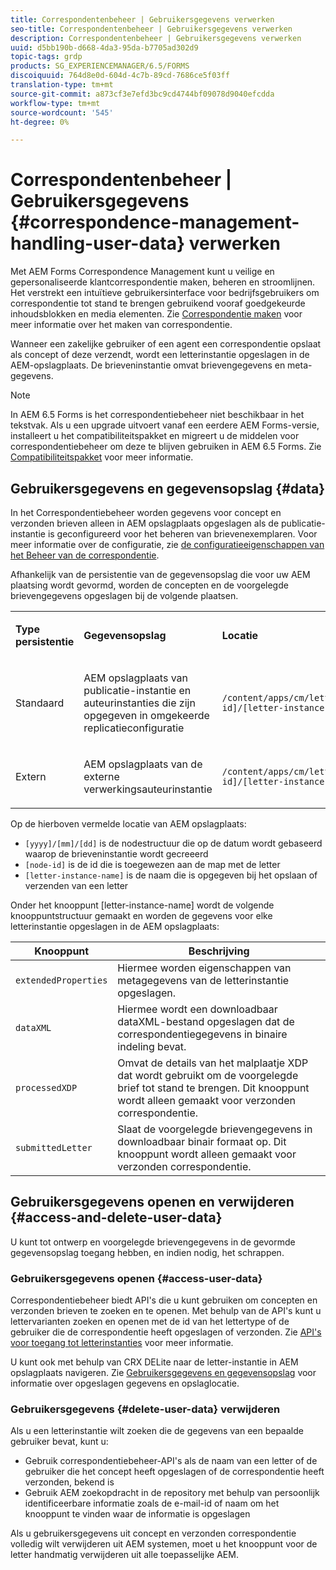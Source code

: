 ```yaml
---
title: Correspondentenbeheer | Gebruikersgegevens verwerken
seo-title: Correspondentenbeheer | Gebruikersgegevens verwerken
description: Correspondentenbeheer | Gebruikersgegevens verwerken
uuid: d5bb190b-d668-4da3-95da-b7705ad302d9
topic-tags: grdp
products: SG_EXPERIENCEMANAGER/6.5/FORMS
discoiquuid: 764d8e0d-604d-4c7b-89cd-7686ce5f03ff
translation-type: tm+mt
source-git-commit: a873cf3e7efd3bc9cd4744bf09078d9040efcdda
workflow-type: tm+mt
source-wordcount: '545'
ht-degree: 0%

---
```



# Correspondentenbeheer | Gebruikersgegevens {#correspondence-management-handling-user-data} verwerken

Met AEM Forms Correspondence Management kunt u veilige en gepersonaliseerde klantcorrespondentie maken, beheren en stroomlijnen. Het verstrekt een intuïtieve gebruikersinterface voor bedrijfsgebruikers om correspondentie tot stand te brengen gebruikend vooraf goedgekeurde inhoudsblokken en media elementen. Zie [Correspondentie maken](/help/forms/using/create-correspondence.md) voor meer informatie over het maken van correspondentie.

Wanneer een zakelijke gebruiker of een agent een correspondentie opslaat als concept of deze verzendt, wordt een letterinstantie opgeslagen in de AEM-opslagplaats. De brieveninstantie omvat brievengegevens en meta-gegevens.

>[!NOTE]
>
>In AEM 6.5 Forms is het correspondentiebeheer niet beschikbaar in het tekstvak. Als u een upgrade uitvoert vanaf een eerdere AEM Forms-versie, installeert u het compatibiliteitspakket en migreert u de middelen voor correspondentiebeheer om deze te blijven gebruiken in AEM 6.5 Forms. Zie [Compatibiliteitspakket](/help/forms/using/compatibility-package.md) voor meer informatie.

## Gebruikersgegevens en gegevensopslag {#data}

In het Correspondentiebeheer worden gegevens voor concept en verzonden brieven alleen in AEM opslagplaats opgeslagen als de publicatie-instantie is geconfigureerd voor het beheren van brievenexemplaren. Voor meer informatie over de configuratie, zie [de configuratieeigenschappen van het Beheer van de correspondentie](/help/forms/using/cm-configuration-properties.md).

Afhankelijk van de persistentie van de gegevensopslag die voor uw AEM plaatsing wordt gevormd, worden de concepten en de voorgelegde brievengegevens opgeslagen bij de volgende plaatsen.

<table>
 <tbody>
  <tr>
   <td><p><strong>Type persistentie</strong></p> </td>
   <td><p><strong>Gegevensopslag</strong></p> </td>
   <td><p><strong>Locatie</strong></p> </td>
  </tr>
  <tr>
   <td><p>Standaard</p> </td>
   <td><p>AEM opslagplaats van publicatie-instantie en auteurinstanties die zijn opgegeven in omgekeerde replicatieconfiguratie</p> </td>
   <td><p><code>/content/apps/cm/letterInstances/[yyyy]/[mm]/[dd]/[node-id]/[letter-instance-name]/</code> </p> </td>
  </tr>
  <tr>
   <td><p>Extern</p> </td>
   <td><p>AEM opslagplaats van de externe verwerkingsauteurinstantie</p> </td>
   <td><p><code>/content/apps/cm/letterInstances/[yyyy]/[mm]/[dd]/[node-id]/[letter-instance-name]/</code></p> </td>
  </tr>
 </tbody>
</table>

Op de hierboven vermelde locatie van AEM opslagplaats:

* `[yyyy]/[mm]/[dd]` is de nodestructuur die op de datum wordt gebaseerd waarop de brieveninstantie wordt gecreeerd
* `[node-id]` is de id die is toegewezen aan de map met de letter
* `[letter-instance-name]` is de naam die is opgegeven bij het opslaan of verzenden van een letter

Onder het knooppunt [letter-instance-name] wordt de volgende knooppuntstructuur gemaakt en worden de gegevens voor elke letterinstantie opgeslagen in de AEM opslagplaats:

| Knooppunt | Beschrijving |
|---|---|
| `extendedProperties` | Hiermee worden eigenschappen van metagegevens van de letterinstantie opgeslagen. |
| `dataXML` | Hiermee wordt een downloadbaar dataXML-bestand opgeslagen dat de correspondentiegegevens in binaire indeling bevat. |
| `processedXDP` | Omvat de details van het malplaatje XDP dat wordt gebruikt om de voorgelegde brief tot stand te brengen. Dit knooppunt wordt alleen gemaakt voor verzonden correspondentie. |
| `submittedLetter` | Slaat de voorgelegde brievengegevens in downloadbaar binair formaat op. Dit knooppunt wordt alleen gemaakt voor verzonden correspondentie. |

## Gebruikersgegevens openen en verwijderen {#access-and-delete-user-data}

U kunt tot ontwerp en voorgelegde brievengegevens in de gevormde gegevensopslag toegang hebben, en indien nodig, het schrappen.

### Gebruikersgegevens openen {#access-user-data}

Correspondentiebeheer biedt API&#39;s die u kunt gebruiken om concepten en verzonden brieven te zoeken en te openen. Met behulp van de API&#39;s kunt u lettervarianten zoeken en openen met de id van het lettertype of de gebruiker die de correspondentie heeft opgeslagen of verzonden. Zie [API&#39;s voor toegang tot letterinstanties](/help/forms/using/cm-apis-to-access-letter-instances.md) voor meer informatie.

U kunt ook met behulp van CRX DELite naar de letter-instantie in AEM opslagplaats navigeren. Zie [Gebruikersgegevens en gegevensopslag](/help/forms/using/correspondence-management-handling-user-data.md#data) voor informatie over opgeslagen gegevens en opslaglocatie.

### Gebruikersgegevens {#delete-user-data} verwijderen

Als u een letterinstantie wilt zoeken die de gegevens van een bepaalde gebruiker bevat, kunt u:

* Gebruik correspondentiebeheer-API&#39;s als de naam van een letter of de gebruiker die het concept heeft opgeslagen of de correspondentie heeft verzonden, bekend is
* Gebruik AEM zoekopdracht in de repository met behulp van persoonlijk identificeerbare informatie zoals de e-mail-id of naam om het knooppunt te vinden waar de informatie is opgeslagen

Als u gebruikersgegevens uit concept en verzonden correspondentie volledig wilt verwijderen uit AEM systemen, moet u het knooppunt voor de letter handmatig verwijderen uit alle toepasselijke AEM.
